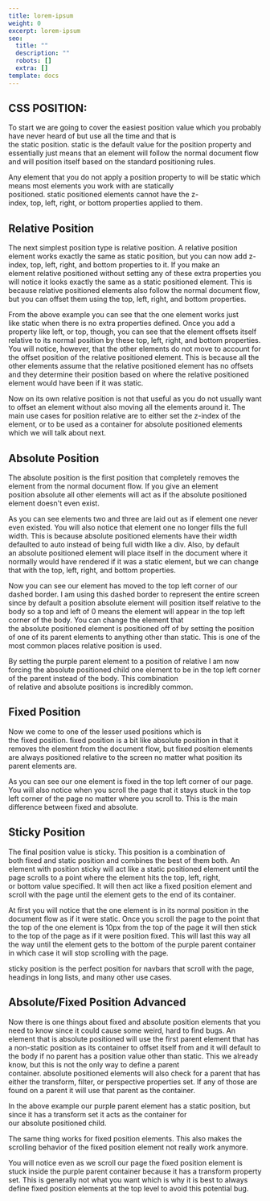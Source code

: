 ```yaml
---
title: lorem-ipsum
weight: 0
excerpt: lorem-ipsum
seo:
  title: ""
  description: ""
  robots: []
  extra: []
template: docs
---
```


## CSS POSITION:&#xA;

To start we are going to cover the easiest position value which you probably have never heard of but use all the time and that is the static position. static is the default value for the position property and essentially just means that an element will follow the normal document flow and will position itself based on the standard positioning rules.

Any element that you do not apply a position property to will be static which means most elements you work with are statically positioned. static positioned elements cannot have the z-index, top, left, right, or bottom properties applied to them.

## Relative Position

The next simplest position type is relative position. A relative position element works exactly the same as static position, but you can now add z-index, top, left, right, and bottom properties to it. If you make an element relative positioned without setting any of these extra properties you will notice it looks exactly the same as a static positioned element. This is because relative positioned elements also follow the normal document flow, but you can offset them using the top, left, right, and bottom properties.

From the above example you can see that the one element works just like static when there is no extra properties defined. Once you add a property like left, or top, though, you can see that the element offsets itself relative to its normal position by these top, left, right, and bottom properties. You will notice, however, that the other elements do not move to account for the offset position of the relative positioned element. This is because all the other elements assume that the relative positioned element has no offsets and they determine their position based on where the relative positioned element would have been if it was static.

Now on its own relative position is not that useful as you do not usually want to offset an element without also moving all the elements around it. The main use cases for position relative are to either set the z-index of the element, or to be used as a container for absolute positioned elements which we will talk about next.

## Absolute Position

The absolute position is the first position that completely removes the element from the normal document flow. If you give an element position absolute all other elements will act as if the absolute positioned element doesn't even exist.

As you can see elements two and three are laid out as if element one never even existed. You will also notice that element one no longer fills the full width. This is because absolute positioned elements have their width defaulted to auto instead of being full width like a div. Also, by default an absolute positioned element will place itself in the document where it normally would have rendered if it was a static element, but we can change that with the top, left, right, and bottom properties.

Now you can see our element has moved to the top left corner of our dashed border. I am using this dashed border to represent the entire screen since by default a position absolute element will position itself relative to the body so a top and left of 0 means the element will appear in the top left corner of the body. You can change the element that the absolute positioned element is positioned off of by setting the position of one of its parent elements to anything other than static. This is one of the most common places relative position is used.

By setting the purple parent element to a position of relative I am now forcing the absolute positioned child one element to be in the top left corner of the parent instead of the body. This combination of relative and absolute positions is incredibly common.

## Fixed Position

Now we come to one of the lesser used positions which is the fixed position. fixed position is a bit like absolute position in that it removes the element from the document flow, but fixed position elements are always positioned relative to the screen no matter what position its parent elements are.

As you can see our one element is fixed in the top left corner of our page. You will also notice when you scroll the page that it stays stuck in the top left corner of the page no matter where you scroll to. This is the main difference between fixed and absolute.

## Sticky Position

The final position value is sticky. This position is a combination of both fixed and static position and combines the best of them both. An element with position sticky will act like a static positioned element until the page scrolls to a point where the element hits the top, left, right, or bottom value specified. It will then act like a fixed position element and scroll with the page until the element gets to the end of its container.

At first you will notice that the one element is in its normal position in the document flow as if it were static. Once you scroll the page to the point that the top of the one element is 10px from the top of the page it will then stick to the top of the page as if it were position fixed. This will last this way all the way until the element gets to the bottom of the purple parent container in which case it will stop scrolling with the page.

sticky position is the perfect position for navbars that scroll with the page, headings in long lists, and many other use cases.

## Absolute/Fixed Position Advanced

Now there is one things about fixed and absolute position elements that you need to know since it could cause some weird, hard to find bugs. An element that is absolute positioned will use the first parent element that has a non-static position as its container to offset itself from and it will default to the body if no parent has a position value other than static. This we already know, but this is not the only way to define a parent container. absolute positioned elements will also check for a parent that has either the transform, filter, or perspective properties set. If any of those are found on a parent it will use that parent as the container.

In the above example our purple parent element has a static position, but since it has a transform set it acts as the container for our absolute positioned child.

The same thing works for fixed position elements. This also makes the scrolling behavior of the fixed position element not really work anymore.

You will notice even as we scroll our page the fixed position element is stuck inside the purple parent container because it has a transform property set. This is generally not what you want which is why it is best to always define fixed position elements at the top level to avoid this potential bug.
